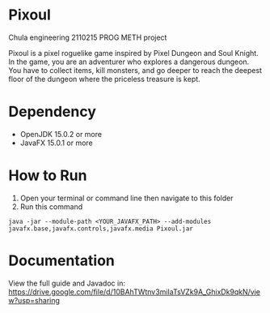 # Pixoul

Chula engineering 2110215 PROG METH project

Pixoul is a pixel roguelike game inspired by Pixel Dungeon and Soul Knight. In the game, you are an adventurer who explores a dangerous dungeon. You have to collect items, kill monsters, and go deeper to reach the deepest floor of the dungeon where the priceless treasure is kept. 

# Dependency
- OpenJDK 15.0.2 or more
- JavaFX 15.0.1 or more

# How to Run
1. Open your terminal or command line then navigate to this folder
2. Run this command

``` java -jar --module-path <YOUR_JAVAFX_PATH> --add-modules javafx.base,javafx.controls,javafx.media Pixoul.jar ```

# Documentation
View the full guide and Javadoc in: https://drive.google.com/file/d/10BAhTWtnv3miIaTsVZk9A_GhixDk9qkN/view?usp=sharing
